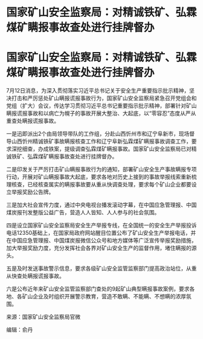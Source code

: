 # 国家矿山安全监察局：对精诚铁矿、弘霖煤矿瞒报事故查处进行挂牌督办

# 国家矿山安全监察局：对精诚铁矿、弘霖煤矿瞒报事故查处进行挂牌督办

7月12日消息，为深入贯彻落实习近平总书记关于安全生产重要指示批示精神，坚决打击和严厉惩处矿山瞒报谎报事故行为，国家矿山安全监察局紧急召开党组会和党组（扩大）会议，传达学习贯彻习近平总书记重要指示批示精神，部署针对矿山瞒报谎报事故和以病亡为幌子的事故开展大整治、大起底，以“零容忍”态度从严从重查处瞒报谎报事故。

一是迅即派出2个由局领导带队的工作组，分赴山西忻州市和辽宁阜新市，现场督导山西忻州精诚铁矿事故瞒报核查工作和辽宁阜新弘霖煤矿瞒报事故调查工作，要求深挖细查，办成铁案，提级调查弘霖煤矿瞒报事故。国家矿山安全监察局已对精诚铁矿、弘霖煤矿瞒报事故查处进行挂牌督办。

二是印发关于严厉打击矿山瞒报事故行为的通知，部署矿山安全生产事故瞒报专项行动，开展对矿山瞒报事故大起底，要求各地对历史上接到的事故举报线索重新梳理核查，已经核查属实的瞒报事故要从重从快调查处理，要求每个矿山企业都要设立举报奖励公告牌。

三是加大社会宣传力度，通过中央电视台播发滚动字幕，在中国应急管理报、中国煤炭报刊发整版公益广告，营造人人皆知、人人参与的社会氛围。

四是设立国家矿山安全监察局安全生产举报专线，在全国统一的安全生产举报投诉电话12350基础上，在国家局政府网站醒目位置公布了矿山安全生产举报电话，并在中国应急管理报、中国煤炭报微信公众号和地方媒体等广泛宣传举报奖励措施，加大举报奖励力度，充分发挥社会各界对矿山安全生产的监督作用，堵住瞒报的源头。

五是及时发送事故警示信息，要求各级矿山安全监管监察部门提高政治站位，从重从快查处瞒报谎报事故。

六是公布近年来矿山安全监管监察部门查处的9起矿山典型瞒报事故案例，要求各地、各矿山企业及时组织开展警示教育，营造不敢瞒、不能瞒、不想瞒的浓厚氛围。

来源：国家矿山安全监察局官微

编辑：俞丹


